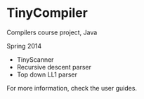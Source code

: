 # TinyCompiler
Compilers course project, Java

Spring 2014

- TinyScanner
- Recursive descent parser
- Top down LL1 parser



For more information, check the user guides.
